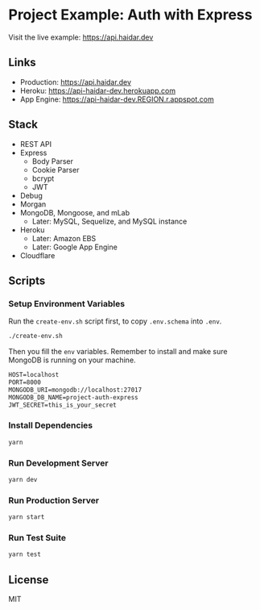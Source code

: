 # Project Example: Auth with Express

Visit the live example: https://api.haidar.dev

## Links

- Production: https://api.haidar.dev
- Heroku: https://api-haidar-dev.herokuapp.com
- App Engine: https://api-haidar-dev.REGION.r.appspot.com

## Stack

- REST API
- Express
  - Body Parser
  - Cookie Parser
  - bcrypt
  - JWT
- Debug
- Morgan
- MongoDB, Mongoose, and mLab
  - Later: MySQL, Sequelize, and MySQL instance
- Heroku
  - Later: Amazon EBS
  - Later: Google App Engine
- Cloudflare

## Scripts

### Setup Environment Variables

Run the `create-env.sh` script first, to copy `.env.schema` into `.env`.

```sh
./create-env.sh
```

Then you fill the `env` variables. Remember to install and make sure MongoDB is running on your machine.

```txt
HOST=localhost
PORT=8000
MONGODB_URI=mongodb://localhost:27017
MONGODB_DB_NAME=project-auth-express
JWT_SECRET=this_is_your_secret
```

### Install Dependencies

```sh
yarn
```

### Run Development Server

```sh
yarn dev
```

### Run Production Server

```sh
yarn start
```

### Run Test Suite

```sh
yarn test
```

## License

MIT
